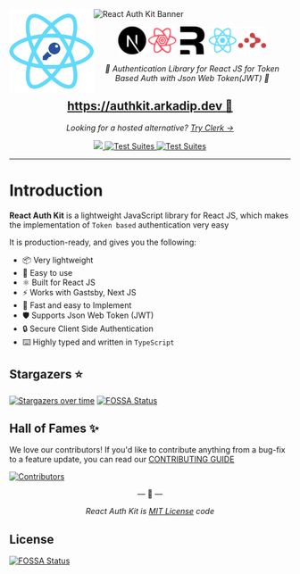 <img width="30%" src="./docs/img/logo.png" align="left" alt="logo"/>
<img width="65%" src="./docs/img/banner.svg" alt="React Auth Kit Banner" />

<p align="center">
    <img height="50px" src="./docs/img/nextdotjs.svg" alt="Next Js">
    <img height="50px" src="./docs/img/reactquery.svg" alt="React Query">
    <img height="50px" src="./docs/img/remix.svg" alt="Remix">
    <img height="50px" src="./docs/img/react.svg" alt="React Js">
    <img height="50px" src="./docs/img/reactrouter.svg" alt="React Router">
</p>

<p align="center">
    <em>🔑 Authentication Library for React JS for Token Based Auth with Json Web Token(JWT) 🔑</em>
</p>

<h2 align="center">
<a href="https://authkit.arkadip.dev">
    https://authkit.arkadip.dev 🚀
</a>
</h2>

<p align="center">
    <em>Looking for a hosted alternative? <a href="https://clerk.com/?utm_source=sponsorship&utm_medium=github&utm_campaign=react-auth-kit&utm_content=readme">Try Clerk →</a></em>
</p>

<p align="center">
  
<a href="https://codecov.io/gh/react-auth-kit/react-auth-kit">
  <img src="https://codecov.io/gh/react-auth-kit/react-auth-kit/branch/master/graph/badge.svg?token=H188T7PXLL"/>
</a>
<a href="https://www.npmjs.com/package/react-auth-kit">
    <img src="https://img.shields.io/npm/v/react-auth-kit.svg?logo=npm" alt="Test Suites">
</a>
<a href="https://bundlephobia.com/result?p=react-auth-kit">
    <img src="https://img.shields.io/bundlephobia/minzip/react-auth-kit?style=flat-square" alt="Test Suites">
</a>
</p>

---

# Introduction

**React Auth Kit** is a lightweight JavaScript library for React JS, which makes the implementation of `Token based`
authentication very easy

It is production-ready, and gives you the following:

* 📦 Very lightweight
* 🔧 Easy to use
* ⚛️ Built for React JS
* ⚡ Works with Gastsby, Next JS
* 🚀 Fast and easy to Implement
* 🛡️ Supports Json Web Token (JWT)
* 🔒 Secure Client Side Authentication
* ⌨️ Highly typed and written in `TypeScript`

## Stargazers ⭐

[![Stargazers over time](https://starchart.cc/react-auth-kit/react-auth-kit.svg?variant=adaptive)](https://starchart.cc/react-auth-kit/react-auth-kit)
[![FOSSA Status](https://app.fossa.com/api/projects/git%2Bgithub.com%2Freact-auth-kit%2Freact-auth-kit.svg?type=shield)](https://app.fossa.com/projects/git%2Bgithub.com%2Freact-auth-kit%2Freact-auth-kit?ref=badge_shield)


## Hall of Fames ✨

We love our contributors! If you'd like to contribute anything from a bug-fix to a feature update, you can read our [CONTRIBUTING GUIDE](https://github.com/react-auth-kit/react-auth-kit/blob/master/CONTRIBUTING.md)

[![Contributors](https://contrib.rocks/image?repo=react-auth-kit/react-auth-kit)](https://github.com/react-auth-kit/react-auth-kit/graphs/contributors)

<p align="center">&mdash; 🔑  &mdash;</p>
<p align="center"><i>React Auth Kit is <a href="https://github.com/react-auth-kit/react-auth-kit/blob/master/LICENSE">MIT License</a> code</i></p>


## License
[![FOSSA Status](https://app.fossa.com/api/projects/git%2Bgithub.com%2Freact-auth-kit%2Freact-auth-kit.svg?type=large)](https://app.fossa.com/projects/git%2Bgithub.com%2Freact-auth-kit%2Freact-auth-kit?ref=badge_large)
